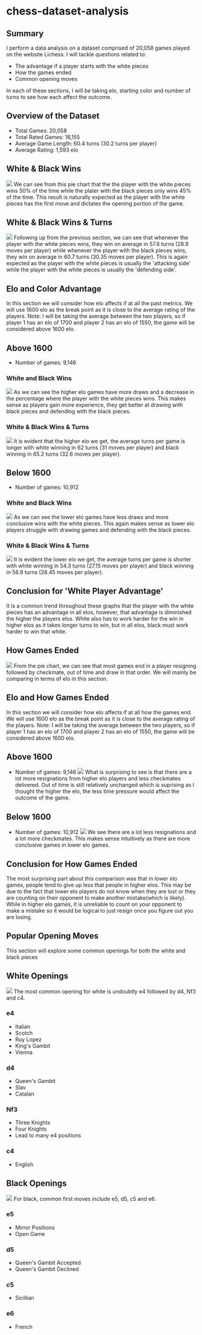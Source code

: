 # chess-dataset-analysis

## Summary
I perform a data analysis on a dataset comprised of 20,058 games played on the website Lichess. I will tackle questions related to:
- The advantage if a player starts with the white pieces
- How the games ended 
- Common opening moves

In each of these sections, I will be taking elo, starting color and number of turns to see how each affect the outcome.

## Overview of the Dataset
- Total Games: 20,058
- Total Rated Games: 16,155
- Average Game Length: 60.4 turns (30.2 turns per player)
- Average Rating: 1,593 elo

## White & Black Wins 
![](Visualizations\white-black-wins.png)
We can see from this pie chart that the the player with the white pieces wins 50% of the time while the plater with the black pieces only wins 45% of the time. This result is naturally expected as the player with the white pieces has the first move and dictates the opening portion of the game. 

## White & Black Wins & Turns
![](Visualizations\white-black-number-of-turns-to-win.png)
Following up from the previous section, we can see that whenever the player with the white pieces wins, they win on average in 57.8 turns (28.9 moves per player) while whenever the player with the black pieces wins, they win on average in 60.7 turns (30.35 moves per player). This is again expected as the player with the white pieces is usually the 'attacking side' while the player with the white pieces is usually the 'defending side'.

## Elo and Color Advantage
In this section we will consider how elo affects if at all the past metrics. We will use 1600 elo as the break point as it is close to the average rating of the players. Note: I will be taking the average between the two players, so if player 1 has an elo of 1700 and player 2 has an elo of 1550, the game will be considered above 1600 elo.

## Above 1600
- Number of games: 9,146

### White and Black Wins
![](Visualizations\white-black-wins-above-1600.png)
As we can see the higher elo games have more draws and a decrease in the percentage where the player with the white pieces wins. This makes sense as players gain more experience, they get better at drawing with black pieces and defending with the black pieces.

### White & Black Wins & Turns
![](Visualizations\white-black-wins-above-1600.png)
It is evident that the higher elo we get, the average turns per game is longer with white winning in 62 turns (31 moves per player) and black winning in 65.2 turns (32.6 moves per player).

## Below 1600
- Number of games: 10,912

### White and Black Wins
![](Visualizations\white-black-wins-below-1600.png)
As we can see the lower elo games have less draws and more conclusive wins with the white pieces. This again makes sense as lower elo players struggle with drawing games and defending with the black pieces.

### White & Black Wins & Turns
![](Visualizations\white-black-wins-below-1600.png)
It is evident the lower elo we get, the average turns per game is shorter with white winning in 54.3 turns (27.15 moves per player) and black winning in 56.9 turns (28.45 moves per player).

## Conclusion for 'White Player Advantage'
It is a common trend throughout these graphs that the player with the white pieces has an advantage in all elos, however, that advantage is diminished the higher the players elos. White also has to work harder for the win in higher elos as it takes longer turns to win, but in all elos, black must work harder to win that white.

## How Games Ended
![](Visualizations/game_state.png)
From the pie chart, we can see that most games end in a player resigning followed by checkmate, out of time and draw in that order. We will mainly be comparing in terms of elo in this section.

## Elo and How Games Ended
In this section we will consider how elo affects if at all how the games end. We will use 1600 elo as the break point as it is close to the average rating of the players. Note: I will be taking the average between the two players, so if player 1 has an elo of 1700 and player 2 has an elo of 1550, the game will be considered above 1600 elo.

## Above 1600
- Number of games: 9,146
![](Visualizations\game-state-above-1600.png)
What is surprising to see is that there are a lot more resignations from higher elo players and less checkmates delivered. Out of time is still relatively unchanged which is suprising as I thought the higher the elo, the less time pressure would affect the outcome of the game.


## Below 1600
- Number of games: 10,912
![](Visualizations\game-state-below-1600.png)
We see there are a lot less resignations and a lot more checkmates. This makes sense intuitively as there are more conclusive games in lower elo games.

## Conclusion for How Games Ended
The most surprising part about this comparison was that in lower elo games, people tend to give up less that people in higher elos. This may be due to the fact that lower elo players do not know when they are lost or they are counting on their opponent to make another mistake(which is likely). While in higher elo games, it is unreliable to count on your opponent to make a mistake so it would be logical to just resign once you figure out you are losing.

## Popular Opening Moves
This section will explore some common openings for both the white and black pieces
## White Openings
![](Visualizations\openings-white.png)
The most common opening for white is undoubtly e4 followed by d4, Nf3 and c4. 
### e4
- Italian
- Scotch
- Ruy Lopez
- King's Gambit
- Vienna 
### d4
- Queen's Gambit
- Slav
- Catalan
### Nf3
- Three Knights
- Four Knights
- Lead to many e4 positions 
### c4
- English

## Black Openings
![](Visualizations\openings-black.png)
For black, common first moves include e5, d5, c5 and e6.
### e5
- Mirror Positions
- Open Game
### d5
- Queen's Gambit Accepted
- Queen's Gambit Declined
### c5
- Sicillian 
### e6
- French
